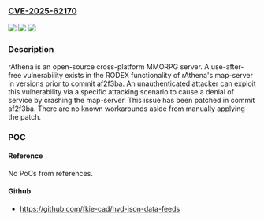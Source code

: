 ### [CVE-2025-62170](https://cve.mitre.org/cgi-bin/cvename.cgi?name=CVE-2025-62170)
![](https://img.shields.io/static/v1?label=Product&message=rathena&color=blue)
![](https://img.shields.io/static/v1?label=Version&message=%3C%20af2f3ba33fc03dc6dd510f8cfe84cd9185af748d%20&color=brightgreen)
![](https://img.shields.io/static/v1?label=Vulnerability&message=CWE-416%3A%20Use%20After%20Free&color=brightgreen)

### Description

rAthena is an open-source cross-platform MMORPG server. A use-after-free vulnerability exists in the RODEX functionality of rAthena's map-server in versions prior to commit af2f3ba. An unauthenticated attacker can exploit this vulnerability via a specific attacking scenario to cause a denial of service by crashing the map-server. This issue has been patched in commit af2f3ba. There are no known workarounds aside from manually applying the patch.

### POC

#### Reference
No PoCs from references.

#### Github
- https://github.com/fkie-cad/nvd-json-data-feeds

